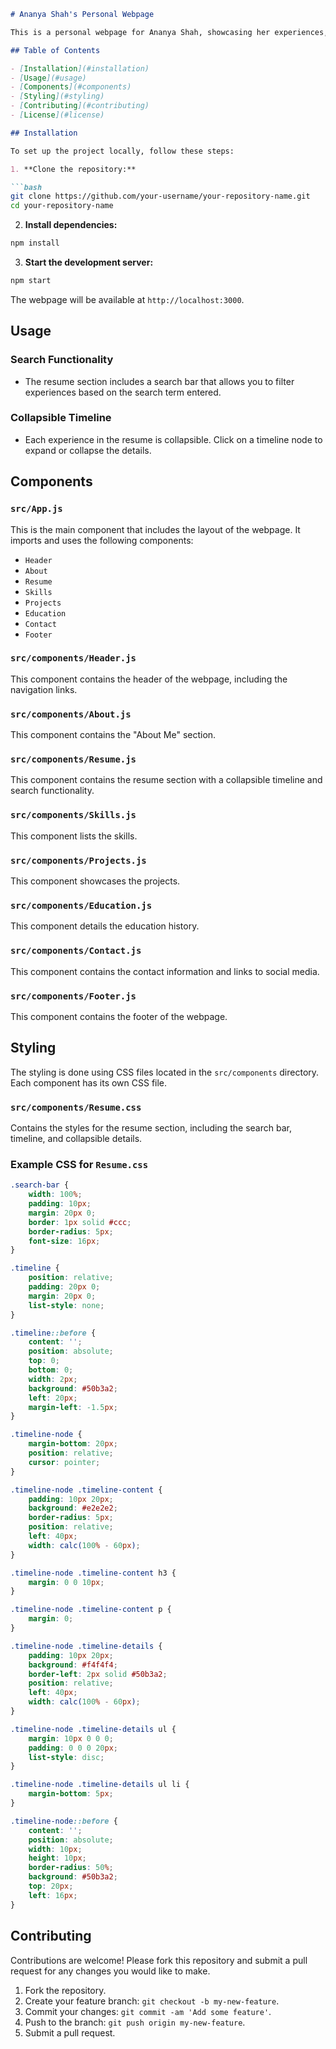 ```markdown
# Ananya Shah's Personal Webpage

This is a personal webpage for Ananya Shah, showcasing her experiences, skills, projects, and more. The webpage is built using React and includes a collapsible timeline for her resume, searchable experiences, and links to her social media and GitHub projects.

## Table of Contents

- [Installation](#installation)
- [Usage](#usage)
- [Components](#components)
- [Styling](#styling)
- [Contributing](#contributing)
- [License](#license)

## Installation

To set up the project locally, follow these steps:

1. **Clone the repository:**

```bash
git clone https://github.com/your-username/your-repository-name.git
cd your-repository-name
```

2. **Install dependencies:**

```bash
npm install
```

3. **Start the development server:**

```bash
npm start
```

The webpage will be available at `http://localhost:3000`.

## Usage

### Search Functionality

- The resume section includes a search bar that allows you to filter experiences based on the search term entered.

### Collapsible Timeline

- Each experience in the resume is collapsible. Click on a timeline node to expand or collapse the details.

## Components

### `src/App.js`

This is the main component that includes the layout of the webpage. It imports and uses the following components:

- `Header`
- `About`
- `Resume`
- `Skills`
- `Projects`
- `Education`
- `Contact`
- `Footer`

### `src/components/Header.js`

This component contains the header of the webpage, including the navigation links.

### `src/components/About.js`

This component contains the "About Me" section.

### `src/components/Resume.js`

This component contains the resume section with a collapsible timeline and search functionality.

### `src/components/Skills.js`

This component lists the skills.

### `src/components/Projects.js`

This component showcases the projects.

### `src/components/Education.js`

This component details the education history.

### `src/components/Contact.js`

This component contains the contact information and links to social media.

### `src/components/Footer.js`

This component contains the footer of the webpage.

## Styling

The styling is done using CSS files located in the `src/components` directory. Each component has its own CSS file.

### `src/components/Resume.css`

Contains the styles for the resume section, including the search bar, timeline, and collapsible details.

### Example CSS for `Resume.css`

```css
.search-bar {
    width: 100%;
    padding: 10px;
    margin: 20px 0;
    border: 1px solid #ccc;
    border-radius: 5px;
    font-size: 16px;
}

.timeline {
    position: relative;
    padding: 20px 0;
    margin: 20px 0;
    list-style: none;
}

.timeline::before {
    content: '';
    position: absolute;
    top: 0;
    bottom: 0;
    width: 2px;
    background: #50b3a2;
    left: 20px;
    margin-left: -1.5px;
}

.timeline-node {
    margin-bottom: 20px;
    position: relative;
    cursor: pointer;
}

.timeline-node .timeline-content {
    padding: 10px 20px;
    background: #e2e2e2;
    border-radius: 5px;
    position: relative;
    left: 40px;
    width: calc(100% - 60px);
}

.timeline-node .timeline-content h3 {
    margin: 0 0 10px;
}

.timeline-node .timeline-content p {
    margin: 0;
}

.timeline-node .timeline-details {
    padding: 10px 20px;
    background: #f4f4f4;
    border-left: 2px solid #50b3a2;
    position: relative;
    left: 40px;
    width: calc(100% - 60px);
}

.timeline-node .timeline-details ul {
    margin: 10px 0 0 0;
    padding: 0 0 0 20px;
    list-style: disc;
}

.timeline-node .timeline-details ul li {
    margin-bottom: 5px;
}

.timeline-node::before {
    content: '';
    position: absolute;
    width: 10px;
    height: 10px;
    border-radius: 50%;
    background: #50b3a2;
    top: 20px;
    left: 16px;
}
```

## Contributing

Contributions are welcome! Please fork this repository and submit a pull request for any changes you would like to make.

1. Fork the repository.
2. Create your feature branch: `git checkout -b my-new-feature`.
3. Commit your changes: `git commit -am 'Add some feature'`.
4. Push to the branch: `git push origin my-new-feature`.
5. Submit a pull request.
